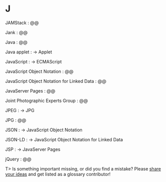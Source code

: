 # J

JAMStack
: @@

Jank
: @@

Java
: @@

Java applet
: → Applet

JavaScript
: → ECMAScript

JavaScript Object Notation
: @@

JavaScript Object Notation for Linked Data
: @@

JavaServer Pages
: @@

Joint Photographic Experts Group
: @@

JPEG
: → JPG

JPG
: @@

JSON
: → JavaScript Object Notation

JSON-LD
: → JavaScript Object Notation for Linked Data

JSP
: → JavaServer Pages

jQuery
: @@

T> Is something important missing, or did you find a mistake? Please [share your ideas](https://github.com/j9t/web-development-glossary/blob/master/manuscript/j.md) and get listed as a glossary contributor!